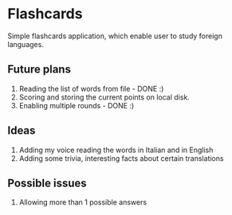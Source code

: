 # Flashcards
Simple flashcards application, which enable user to study foreign languages. 

## Future plans

1. Reading the list of words from file - DONE :)
2. Scoring and storing the current points on local disk.
3. Enabling multiple rounds - DONE :) 


## Ideas

1. Adding my voice reading the words in Italian and in English
2. Adding some trivia, interesting facts about certain translations

## Possible issues

1. Allowing more than 1 possible answers 